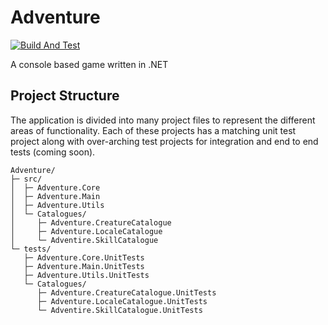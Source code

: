# Adventure

[![Build And Test](https://github.com/brendan-travis/adventure/actions/workflows/build-and-test.yml/badge.svg)](https://github.com/brendan-travis/adventure/actions/workflows/build-and-test.yml)

A console based game written in .NET

## Project Structure

The application is divided into many project files to represent the different areas of functionality. Each of these projects has a matching unit test project along with over-arching test projects for integration and end to end tests (coming soon).

```
Adventure/
├─ src/
│  ├─ Adventure.Core
│  ├─ Adventure.Main
│  ├─ Adventure.Utils
│  └─ Catalogues/
│     ├─ Adventure.CreatureCatalogue
│     ├─ Adventure.LocaleCatalogue
│     └─ Adventire.SkillCatalogue
└─ tests/
   ├─ Adventure.Core.UnitTests
   ├─ Adventure.Main.UnitTests
   ├─ Adventure.Utils.UnitTests
   └─ Catalogues/
      ├─ Adventure.CreatureCatalogue.UnitTests
      ├─ Adventure.LocaleCatalogue.UnitTests
      └─ Adventire.SkillCatalogue.UnitTests
```
